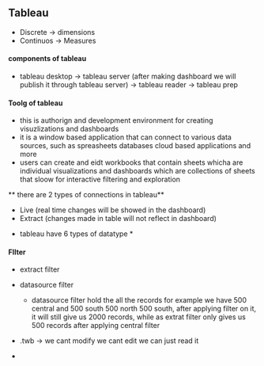 ## Tableau
- Discrete -> dimensions
- Continuos -> Measures

#### components of tableau
- tableau desktop -> tableau server (after making dashboard we will publish it through tableau server) -> tableau reader -> tableau prep

#### Toolg of tableau
- this is authorign and development environment for creating visuzlizations and dashboards
- it is a window based application that can connect to various data sources, such as spreasheets databases cloud based applications and more
- users can create and eidt workbooks that contain sheets whicha are individual visualizations and dashboards which are collections of sheets that sloow for interactive filtering and exploration

** there are 2 types of connections in tableau**
- Live (real time changes will be showed in the dashboard)
- Extract (changes made in table will not reflect in dashboard)

* tableau have 6 types of datatype *
#### FIlter
- extract filter
- datasource filter
  - datasource filter hold the all the records for example we have 500 central and 500 south 500 north 500 south, after applying filter on it, it will still give us 2000 records, while as extrat filter only gives us 500 records after applying central filter

- .twb -> we cant modify we cant edit we can just read it
- 
